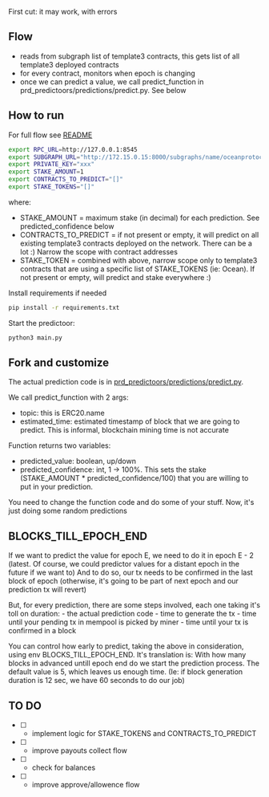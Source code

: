 First cut: it may work, with errors

## Flow
- reads from subgraph list of template3 contracts, this gets list of all template3 deployed contracts
- for every contract, monitors when epoch is changing
- once we can predict a value, we call predict_function in prd_predictoors/predictions/predict.py. See below


## How to run

For full flow see [README](https://github.com/oceanprotocol/pdr-trueval/blob/main/README_local_full_flow.md)

```bash
export RPC_URL=http://127.0.0.1:8545
export SUBGRAPH_URL="http://172.15.0.15:8000/subgraphs/name/oceanprotocol/ocean-subgraph"
export PRIVATE_KEY="xxx"
export STAKE_AMOUNT=1
export CONTRACTS_TO_PREDICT="[]"
export STAKE_TOKENS="[]"
```
where:
  - STAKE_AMOUNT  = maximum stake (in decimal) for each prediction.  See predicted_confidence below
  - CONTRACTS_TO_PREDICT = if not present or empty, it will predict on all existing template3 contracts deployed on the network.  There can be a lot :) Narrow the scope with contract addresses
  - STAKE_TOKEN = combined with above, narrow scope only to template3 contracts that are using a specific list of STAKE_TOKENS (ie: Ocean). If not present or empty, will predict and stake everywhere :)

Install requirements if needed
```bash
pip install -r requirements.txt 
```

Start the predictoor:
```bash
python3 main.py
```

## Fork and customize
  The actual prediction code is in [prd_predictoors/predictions/predict.py](https://github.com/oceanprotocol/pdr-predictoors/blob/main/pdr_predictoors/predictions/predict.py#L3-L8).
  
  We call predict_function with 2 args:
   - topic:  this is ERC20.name
   - estimated_time:  estimated timestamp of block that we are going to predict.   This is informal, blockchain mining time is not accurate
  
  Function returns two variables:
   - predicted_value:  boolean, up/down
   - predicted_confidence:   int, 1 -> 100%. This sets the stake (STAKE_AMOUNT * predicted_confidence/100) that you are willing to put in your prediction.


  You need to change the function code and do some of your stuff. Now, it's just doing some random predictions

## BLOCKS_TILL_EPOCH_END
  If we want to predict the value for epoch E, we need to do it in epoch E - 2 (latest.  Of course, we could predictor values for a distant epoch in the future if we want to)
  And to do so, our tx needs to be confirmed in the last block of epoch (otherwise, it's going to be part of next epoch and our prediction tx will revert)
  
  But, for every prediction, there are some steps involved, each one taking it's toll on duration:
    - the actual prediction code
    - time to generate the tx
    - time until your pending tx in mempool is picked by miner
    - time until your tx is confirmed in a block

  You can control how early to predict, taking the above in consideration, using env BLOCKS_TILL_EPOCH_END.
  It's translation is:  With how many blocks in advanced untill epoch end do we start the prediction process.
  The default value is 5, which leaves us enough time.  (Ie: if block generation duration is 12 sec, we have 60 seconds to do our job)

## TO DO
  - [ ]  - implement logic for STAKE_TOKENS and CONTRACTS_TO_PREDICT
  - [ ]  - improve payouts collect flow
  - [ ]  - check for balances 
  - [ ]  - improve approve/allowence flow